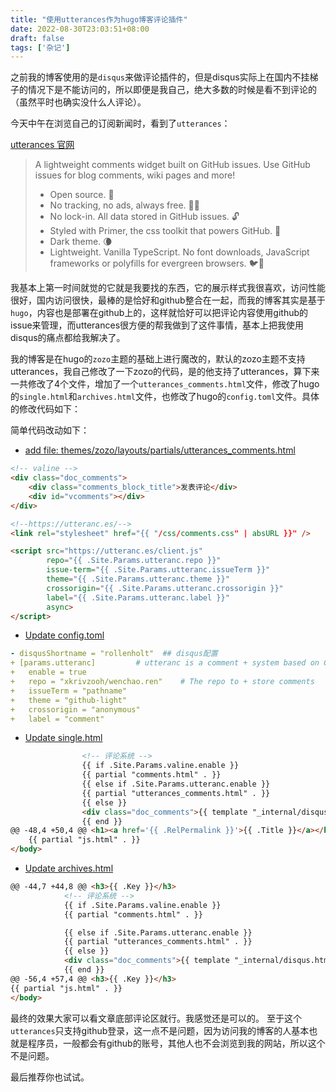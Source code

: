 ```yaml
---
title: "使用utterances作为hugo博客评论插件"
date: 2022-08-30T23:03:51+08:00
draft: false
tags: ['杂记']
---
```


之前我的博客使用的是`disqus`来做评论插件的，但是disqus实际上在国内不挂梯子的情况下是不能访问的，所以即便是我自己，绝大多数的时候是看不到评论的（虽然平时也确实没什么人评论）。

今天中午在浏览自己的订阅新闻时，看到了`utterances`：

[utterances 官网](https://utteranc.es/)

> A lightweight comments widget built on GitHub issues. Use GitHub issues for blog comments, wiki pages and more!
> - Open source. 🙌
> - No tracking, no ads, always free. 📡🚫
> - No lock-in. All data stored in GitHub issues. 🔓
> - Styled with Primer, the css toolkit that powers GitHub. 💅
> - Dark theme. 🌘
> - Lightweight. Vanilla TypeScript. No font downloads, JavaScript frameworks or polyfills for evergreen browsers. 🐦🌲

我基本上第一时间就觉的它就是我要找的东西，它的展示样式我很喜欢，访问性能很好，国内访问很快，最棒的是恰好和github整合在一起，而我的博客其实是基于`hugo`，内容也是部署在github上的，这样就恰好可以把评论内容使用github的issue来管理，而utterances很方便的帮我做到了这件事情，基本上把我使用disqus的痛点都给我解决了。

我的博客是在hugo的`zozo`主题的基础上进行魔改的，默认的zozo主题不支持utterances，我自己修改了一下zozo的代码，是的他支持了utterances，算下来一共修改了4个文件，增加了一个`utterances_comments.html`文件，修改了hugo的`single.html`和`archives.html`文件，也修改了hugo的`config.toml`文件。具体的修改代码如下：


简单代码改动如下：

- [add file: themes/zozo/layouts/partials/utterances_comments.html](https://github.com/xkrivzooh/wenchao.ren/commit/d81d5ba06fed5001a19463f157d6ea6f9b642356)

```html
<!-- valine -->
<div class="doc_comments">
    <div class="comments_block_title">发表评论</div>
    <div id="vcomments"></div>
</div>

<!--https://utteranc.es/-->
<link rel="stylesheet" href="{{ "/css/comments.css" | absURL }}" />

<script src="https://utteranc.es/client.js"
        repo="{{ .Site.Params.utteranc.repo }}"
        issue-term="{{ .Site.Params.utteranc.issueTerm }}"
        theme="{{ .Site.Params.utteranc.theme }}"
        crossorigin="{{ .Site.Params.utteranc.crossorigin }}"
        label="{{ .Site.Params.utteranc.label }}"
        async>
</script>
```
- [Update config.toml](https://github.com/xkrivzooh/wenchao.ren/commit/f8468205fe5061e857fea54185814fd34155015d)
```yml
- disqusShortname = "rollenholt"  ## disqus配置
+ [params.utteranc]         # utteranc is a comment + system based on GitHub issues. see https://utteranc.+ es
+   enable = true
+   repo = "xkrivzooh/wenchao.ren"    # The repo to + store comments
+   issueTerm = "pathname"
+   theme = "github-light"
+   crossorigin = "anonymous"
+   label = "comment"
```

- [Update single.html](https://github.com/xkrivzooh/wenchao.ren/commit/374d6a73b288f50efeb25cbb8a2d878c743e33d1)
```html
                <!-- 评论系统 -->
                {{ if .Site.Params.valine.enable }}
                {{ partial "comments.html" . }}
                {{ else if .Site.Params.utteranc.enable }}
                {{ partial "utterances_comments.html" . }}
                {{ else }}
                <div class="doc_comments">{{ template "_internal/disqus.html" . }}</div>
                {{ end }}
@@ -48,4 +50,4 @@ <h1><a href='{{ .RelPermalink }}'>{{ .Title }}</a></h1>
    {{ partial "js.html" . }}
</body>
```

- [Update archives.html](https://github.com/xkrivzooh/wenchao.ren/commit/093da8293433b7fd240d7a2321897f71c93a4e9b)
```html
@@ -44,7 +44,8 @@ <h3>{{ .Key }}</h3>
            <!-- 评论系统 -->
            {{ if .Site.Params.valine.enable }}
            {{ partial "comments.html" . }}

            {{ else if .Site.Params.utteranc.enable }}
            {{ partial "utterances_comments.html" . }}
            {{ else }}
            <div class="doc_comments">{{ template "_internal/disqus.html" . }}</div>
            {{ end }}
@@ -56,4 +57,4 @@ <h3>{{ .Key }}</h3>
{{ partial "js.html" . }}
</body>

```

最终的效果大家可以看文章底部评论区就行。我感觉还是可以的。
至于这个`utterances`只支持github登录，这一点不是问题，因为访问我的博客的人基本也就是程序员，一般都会有github的账号，其他人也不会浏览到我的网站，所以这个不是问题。

最后推荐你也试试。
